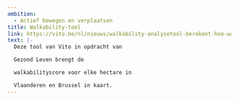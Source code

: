 ```yaml
---
ambition: 
  - Actief bewegen en verplaatsen
title: Walkability-tool
link: https://vito.be/nl/nieuws/walkability-analysetool-berekent-hoe-wandelvriendelijk-een-buurt
text: |-
  Deze tool van Vito in opdracht van

  Gezond Leven brengt de

  walkabilityscore voor elke hectare in

  Vlaanderen en Brussel in kaart.
---
```

